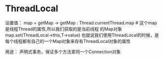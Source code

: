 # ThreadLocal

设置值：
map = getMap -> getMap : Thread.currentThread.map  # 这个map是线程Thread的属性,所以我们获取的是当前线程
的Map对象  
map.set(ThreadLocal->this,T->value)
也就说我们使用ThreadLocal的时候，是每个线程都有自己的一个Map对象来存有ThreadLocal对象的属性


用途： 声明式事务，保证多个方法拿同一个Connection对象